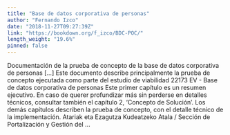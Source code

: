 ```yaml
---
title: "Base de datos corporativa de personas"
author: "Fernando Izco"
date: "2018-11-27T09:27:39Z"
link: "https://bookdown.org/f_izco/BDC-POC/"
length_weight: "19.6%"
pinned: false
---
```


Documentación de la prueba de concepto de la base de datos corporativa de personas [...] Este documento describe principalmente la prueba de concepto ejecutada como parte del estudio de viabilidad 22173 EV - Base de datos corporativa de personas Este primer capítulo es un resumen ejecutivo. En caso de querer profundizar más sin perderse en detalles técnicos, consultar también el capítulo 2, ‘Concepto de Solución’. Los demás capítulos describen la prueba de concepto, con el detalle técnico de la implementación. Atariak eta Ezagutza Kudeatzeko Atala / Sección de Portalización y Gestión del ...
